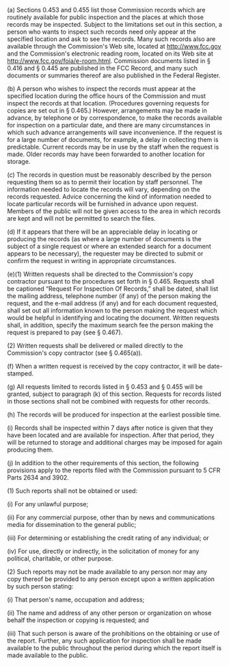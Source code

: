 (a) Sections 0.453 and 0.455 list those Commission records which are routinely available for public inspection and the places at which those records may be inspected. Subject to the limitations set out in this section, a person who wants to inspect such records need only appear at the specified location and ask to see the records. Many such records also are available through the Commission's Web site, located at http://www.fcc.gov and the Commission's electronic reading room, located on its Web site at http://www.fcc.gov/foia/e-room.html. Commission documents listed in § 0.416 and § 0.445 are published in the FCC Record, and many such documents or summaries thereof are also published in the Federal Register.

(b) A person who wishes to inspect the records must appear at the specified location during the office hours of the Commission and must inspect the records at that location. (Procedures governing requests for copies are set out in § 0.465.) However, arrangements may be made in advance, by telephone or by correspondence, to make the records available for inspection on a particular date, and there are many circumstances in which such advance arrangements will save inconvenience. If the request is for a large number of documents, for example, a delay in collecting them is predictable. Current records may be in use by the staff when the request is made. Older records may have been forwarded to another location for storage.

(c) The records in question must be reasonably described by the person requesting them so as to permit their location by staff personnel. The information needed to locate the records will vary, depending on the records requested. Advice concerning the kind of information needed to locate particular records will be furnished in advance upon request. Members of the public will not be given access to the area in which records are kept and will not be permitted to search the files.

(d) If it appears that there will be an appreciable delay in locating or producing the records (as where a large number of documents is the subject of a single request or where an extended search for a document appears to be necessary), the requester may be directed to submit or confirm the request in writing in appropriate circumstances.

(e)(1) Written requests shall be directed to the Commission's copy contractor pursuant to the procedures set forth in § 0.465. Requests shall be captioned “Request For Inspection Of Records,” shall be dated, shall list the mailing address, telephone number (if any) of the person making the request, and the e-mail address (if any) and for each document requested, shall set out all information known to the person making the request which would be helpful in identifying and locating the document. Written requests shall, in addition, specify the maximum search fee the person making the request is prepared to pay (see § 0.467).

(2) Written requests shall be delivered or mailed directly to the Commission's copy contractor (see § 0.465(a)).

(f) When a written request is received by the copy contractor, it will be date-stamped.

(g) All requests limited to records listed in § 0.453 and § 0.455 will be granted, subject to paragraph (k) of this section. Requests for records listed in those sections shall not be combined with requests for other records.

(h) The records will be produced for inspection at the earliest possible time.

(i) Records shall be inspected within 7 days after notice is given that they have been located and are available for inspection. After that period, they will be returned to storage and additional charges may be imposed for again producing them.

(j) In addition to the other requirements of this section, the following provisions apply to the reports filed with the Commission pursuant to 5 CFR Parts 2634 and 3902.

(1) Such reports shall not be obtained or used:

(i) For any unlawful purpose;

(ii) For any commercial purpose, other than by news and communications media for dissemination to the general public;

(iii) For determining or establishing the credit rating of any individual; or

(iv) For use, directly or indirectly, in the solicitation of money for any political, charitable, or other purpose.

(2) Such reports may not be made available to any person nor may any copy thereof be provided to any person except upon a written application by such person stating:
                

(i) That person's name, occupation and address;

(ii) The name and address of any other person or organization on whose behalf the inspection or copying is requested; and

(iii) That such person is aware of the prohibitions on the obtaining or use of the report. Further, any such application for inspection shall be made available to the public throughout the period during which the report itself is made available to the public.

